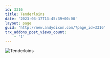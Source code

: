 ```yaml
---
id: 3316
title: Tenderloins
date: '2023-03-17T13:45:39+00:00'
layout: page
guid: 'http://new.andydixon.com/?page_id=3316'
trx_addons_post_views_count:
    - '1'
---
```


![Tenderloins](https://i0.wp.com/assets.g8x2.ldn.idrivee2-23.com/posters/Tenderloins%2001.jpg?w=1200&ssl=1 "Tenderloins")